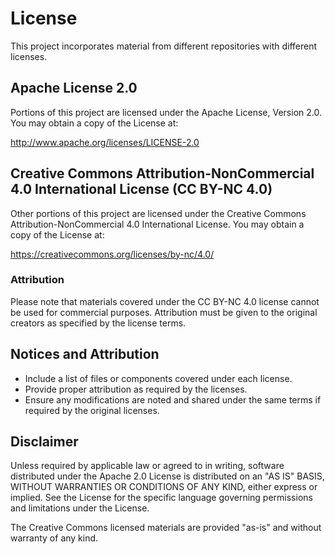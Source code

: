 # License

This project incorporates material from different repositories with different licenses.

## Apache License 2.0

Portions of this project are licensed under the Apache License, Version 2.0. You may obtain a copy of the License at:

http://www.apache.org/licenses/LICENSE-2.0

## Creative Commons Attribution-NonCommercial 4.0 International License (CC BY-NC 4.0)

Other portions of this project are licensed under the Creative Commons Attribution-NonCommercial 4.0 International License. You may obtain a copy of the License at:

https://creativecommons.org/licenses/by-nc/4.0/

### Attribution

Please note that materials covered under the CC BY-NC 4.0 license cannot be used for commercial purposes. Attribution must be given to the original creators as specified by the license terms.

## Notices and Attribution

- Include a list of files or components covered under each license.
- Provide proper attribution as required by the licenses.
- Ensure any modifications are noted and shared under the same terms if required by the original licenses.

## Disclaimer

Unless required by applicable law or agreed to in writing, software distributed under the Apache 2.0 License is distributed on an "AS IS" BASIS, WITHOUT WARRANTIES OR CONDITIONS OF ANY KIND, either express or implied. See the License for the specific language governing permissions and limitations under the License.

The Creative Commons licensed materials are provided "as-is" and without warranty of any kind.

